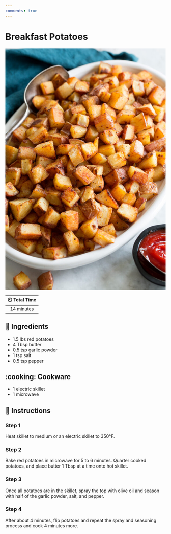 ```yaml
---
comments: true
---
```

# Breakfast Potatoes

![Breakfast Potatoes](../assets/images/breakfast-potatoes.jpg)

| :timer_clock: Total Time |
|:-----------------------: |
| 14 minutes |

## :salt: Ingredients

- 1.5 lbs red potatoes
- 4 Tbsp butter
- 0.5 tsp garlic powder
- 1 tsp salt
- 0.5 tsp pepper

## :cooking: Cookware

- 1 electric skillet
- 1 microwave

## :pencil: Instructions

### Step 1

Heat skillet to medium or an electric skillet to 350°F.

### Step 2

Bake red potatoes in microwave for 5 to 6 minutes. Quarter cooked potatoes, and place butter 1 Tbsp at a time onto hot
skillet.

### Step 3

Once all potatoes are in the skillet, spray the top with olive oil and season with half of the garlic powder, salt, and
pepper.

### Step 4

After about 4 minutes, flip potatoes and repeat the spray and seasoning process and cook 4 minutes more.
